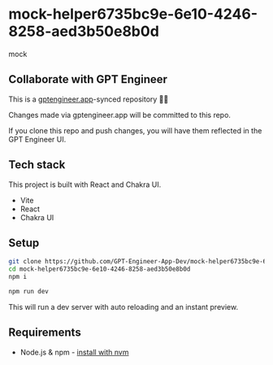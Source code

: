 # mock-helper6735bc9e-6e10-4246-8258-aed3b50e8b0d

mock

## Collaborate with GPT Engineer

This is a [gptengineer.app](https://gptengineer.app)-synced repository 🌟🤖

Changes made via gptengineer.app will be committed to this repo.

If you clone this repo and push changes, you will have them reflected in the GPT Engineer UI.

## Tech stack

This project is built with React and Chakra UI.

- Vite
- React
- Chakra UI

## Setup

```sh
git clone https://github.com/GPT-Engineer-App-Dev/mock-helper6735bc9e-6e10-4246-8258-aed3b50e8b0d.git
cd mock-helper6735bc9e-6e10-4246-8258-aed3b50e8b0d
npm i
```

```sh
npm run dev
```

This will run a dev server with auto reloading and an instant preview.

## Requirements

- Node.js & npm - [install with nvm](https://github.com/nvm-sh/nvm#installing-and-updating)
